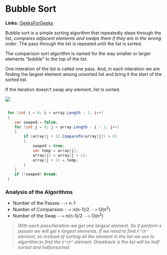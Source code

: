# Bubble Sort

**Links:** [GeeksForGeeks](https://www.geeksforgeeks.org/bubble-sort/)

Bubble sort is a simple sorting algorithm that repeatedly steps through the list, _compares adjacent elements and swaps them if they are in the wrong order_. The pass through the list is repeated until the list is sorted.

The comparison sort algorithm is named for the way smaller or larger elements "bubble" to the top of the list.

One interation of the list is called one pass. And, in each interation we are finding the largest element among unsorted list and bring it the start of the sorted list.

If the iteration doesn't swap any element, list is sorted.

![](https://media.geeksforgeeks.org/wp-content/cdn-uploads/gq/2014/02/bubble-sort1.png)

```csharp

 for (int i = 0; i < array.Length - 1; i++)
 {
    var swaped = false;
    for (int j = 0; j < array.Length - i - 1; j++)
    {
        if (array[j + 1].CompareTo(array[j]) > 0)
        {
            swaped = true;
            var temp = array[j];
            array[j] = array[j + 1];
            array[j + 1] = temp;
        }
    }
    if (!swaped) break;
 }

```

### Analysis of the Algorithms

- Number of the Passes `-->` n-1
- Number of Comparision `-->` n(n-1)/2 `-->` O(n<sup>2</sup>)
- Number of the Swap `-->` n(n-1)/2 `-->` O(n<sup>2</sup>)

> _With each pass/iteration we get one largest element, So if perform `k` passes we will get `k` largest elements. If we need to find `k^th^` element, so instead of sorting all the element in the list we use to algorithm to find the `k^th^` element. Drawback is the list will be half sorted and halfunsorted._
